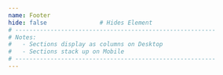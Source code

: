 ```yaml
---
name: Footer
hide: false               # Hides Element
# ---------------------------------------------------------
# Notes:
#   - Sections display as columns on Desktop
#   - Sections stack up on Mobile
# ---------------------------------------------------------
---
```



